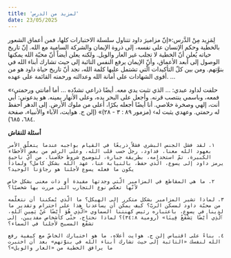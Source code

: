 ```yaml
---
title: 'لمزيد من الدرس'
date: 23/05/2025
---
```


لِمَزِيد مِنْ الدَّرس:«إنّ مزاميرَ داود تتناول سلسلة الاختبارات كلها، فمن أعماق الشعور بالخطية وحكم الإنسان على نفسه، إلى ذروة الإيمان والشركة السامية مع الله. إنّ تاريخ حياته يُعلن أنّ الخطية لا تجلب غير العار والويل. ولكنه يعلن أيضاً أنّ محبّة الله يمكنها الوصول إلى أبعد الأعماق، وأنّ الإيمان يرفع النفس التائبة إلى حيث تشارك أبناء الله في بنوَّتهم. ومن بين كلّ التأكيدات الّتي تشتمل عليها كلمة الله، نجد أنّ تاريخ حياة داود هو من أقوى الشهادات على أمانة الله وعدالته ورحمته القائمة على عهده. …

«‹حلفت لداود عبدي: ... الذي تثبت يدي معه. أيضًا ذراعي تشدّده ... أما أمانتي ورحمتي فمعه، وباسمي ينتصب قرنه. وأجعل على البحر يده، وعلى الأنهار يمينه. هو يدعوني: أبي أنت، إلهي وصخرة خلاصي. أنا أيضًا أجعله بكرًا، أعلى من ملوك الأرض. إلى الدهر أحفظ له رحمتي. وعهدي يثبت له› (مزمور ٨٩ : ٣ - ٢٨)» (إلن ج. هوايت، الآباء والأنبياء، صفحة ٦٨٤، ٦٨٥).

**أسئلة للنقاش**

`١. لقد فشل الجنس البشري فشلاً ذريعًا في القيام بواجبه عندما يتعلّق الأمر بعهود الله معنا. فداود، رجلٌ حسب قلب الله، وعلى الرغم من بعض الأخطاء الكبيرة، تمّ استخدامه، بطريقة جبارة، لتوضيح شروط خلاصنا. من أيّ ناحيةٍ يرمز داود إلى يسوع، الّذي حفظ، بالنيابة عنا، عهد الله بشكل كامل؟ ولماذا يكون ما فعله يسوع لأجلنا هو رجاؤنا الوحيد؟`

`٢. ما هي المقاطع في المزامير الّتي وجدتها مفيدة أو ذات معنى بشكل خاص لأنّها تعكس نوع التجارب الّتي مررت بها شخصيًا؟`

`٣. لماذا تشير المزامير بشكل متكرر إلى الهيكل؟ ما الّذي يُمكننا أن نتعلّمه من محبّة داود لمسكن الربّ؟ كيف يمكن أن يساعدنا هذا على احترام وتقدير ما لدينا في يسوع، باعتباره رئيس كهنتنا السماوي «ٱلَّذِي هُوَ أَيْضًا عَنْ يَمِينِ ٱللهِ، ٱلَّذِي أَيْضًا يَشْفَعُ فِينَا» (رومية ٣٤:٨)؟ لماذا نحتاج، حتّى كأشخاص مفديين، إلى تشفّع المسيح لأجلنا في السماء؟`

`٤. بناءً على اقتباس إلن ج. هوايت أعلاه، ما هو اختبارك الخاصّ مع كيفية رفع الله لنفسك «التائبة إلى حيث تشارك أبناء الله في بنوَّتهم» بعد أن اختبرت ما يرافق الخطية من «العار والويل»؟`